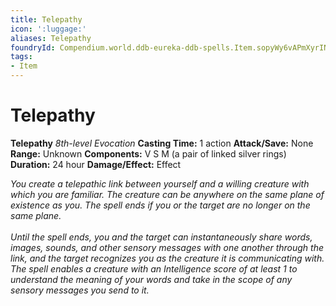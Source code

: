 ```yaml
---
title: Telepathy
icon: ':luggage:'
aliases: Telepathy
foundryId: Compendium.world.ddb-eureka-ddb-spells.Item.sopyWy6vAPmXyrIN
tags:
- Item
---
```


# Telepathy

**Telepathy**
_8th-level Evocation_
**Casting Time:** 1 action
**Attack/Save:** None
**Range:** Unknown
**Components:** V S M (a pair of linked silver rings)
**Duration:** 24 hour
**Damage/Effect:** Effect

*You create a telepathic link between yourself and a willing creature with which you are familiar. The creature can be anywhere on the same plane of existence as you. The spell ends if you or the target are no longer on the same plane.<br /><br />Until the spell ends, you and the target can instantaneously share words, images, sounds, and other sensory messages with one another through the link, and the target recognizes you as the creature it is communicating with. The spell enables a creature with an Intelligence score of at least 1 to understand the meaning of your words and take in the scope of any sensory messages you send to it.*